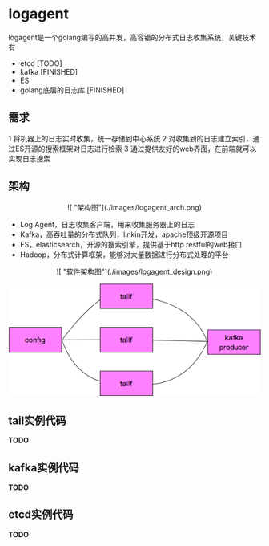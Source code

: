 logagent
===============

logagent是一个golang编写的高并发，高容错的分布式日志收集系统，关键技术有

- etcd [TODO]
- kafka [FINISHED]
- ES
- golang底层的日志库 [FINISHED]

需求
--------

1 将机器上的日志实时收集，统一存储到中心系统
2 对收集到的日志建立索引，通过ES开源的搜索框架对日志进行检索
3 通过提供友好的web界面，在前端就可以实现日志搜索

架构
----------

<div align=center>
![ "架构图"](./images/logagent_arch.png)
</div>


- Log Agent，日志收集客户端，用来收集服务器上的日志
- Kafka，高吞吐量的分布式队列，linkin开发，apache顶级开源项目
- ES，elasticsearch，开源的搜索引擎，提供基于http restful的web接口
- Hadoop，分布式计算框架，能够对大量数据进行分布式处理的平台


<div align=center>
![ "软件架构图"](./images/logagent_design.png)

!["日志收集流程图"](./images/logagent.png )
</div>


tail实例代码
------------
**TODO**


kafka实例代码
------------
**TODO**


etcd实例代码
---------
**TODO**



